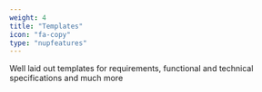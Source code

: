 ```yaml
---
weight: 4
title: "Templates"
icon: "fa-copy"
type: "nupfeatures"
---
```

Well laid out templates for requirements, functional and technical specifications and much more